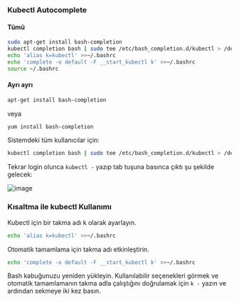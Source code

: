### Kubectl Autocomplete

#### Tümü

```sh
sudo apt-get install bash-completion
kubectl completion bash | sudo tee /etc/bash_completion.d/kubectl > /dev/null
echo 'alias k=kubectl' >>~/.bashrc
echo 'complete -o default -F __start_kubectl k' >>~/.bashrc
source ~/.bashrc

```

#### Ayrı ayrı

```sh
apt-get install bash-completion
```

veya 

```sh
yum install bash-completion
```

Sistemdeki tüm kullanıcılar için:

```sh
kubectl completion bash | sudo tee /etc/bash_completion.d/kubectl > /dev/null
```

Tekrar login olunca `kubectl -` yazıp tab tuşuna basınca çıktı şu şekilde gelecek:

![image](https://github.com/user-attachments/assets/95f31ccc-1d29-4d4f-b90d-a2680c737f3b)


### Kısaltma ile kubectl Kullanımı

Kubectl için bir takma adı k olarak ayarlayın.
```sh
echo 'alias k=kubectl' >>~/.bashrc
```

Otomatik tamamlama için takma adı etkinleştirin.
```sh
echo 'complete -o default -F __start_kubectl k' >>~/.bashrc
```

Bash kabuğunuzu yeniden yükleyin. Kullanılabilir seçenekleri görmek ve otomatik tamamlamanın takma adla çalıştığını doğrulamak için `k -` yazın ve ardından sekmeye iki kez basın.
